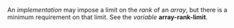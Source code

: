  

An *implementation* may impose a limit on the *rank* of an *array*, but there is a minimum requirement on that limit. See the *variable* **array-rank-limit**. 


